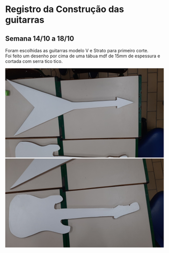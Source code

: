 # Registro da Construção das guitarras
## Semana 14/10 a 18/10
Foram escolhidas as guitarras modelo V e Strato para primeiro corte. <br>
Foi feito um desenho por cima de uma tábua mdf de 15mm de espessura e cortada com serra tico tico.

<img src="imgGuitarraV.jpg"/>
<img src="imgGuitarraStrato.jpg"/>
